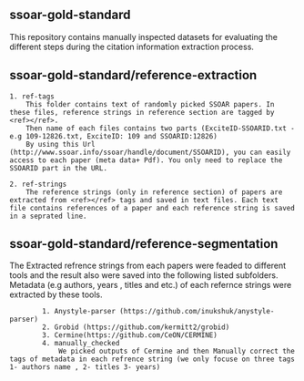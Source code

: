 ## ssoar-gold-standard
This repository contains manually inspected datasets for evaluating the different steps during the citation information extraction process.


## ssoar-gold-standard/reference-extraction

	1. ref-tags
		This folder contains text of randomly picked SSOAR papers. In these files, reference strings in reference section are tagged by <ref></ref>.
		Then name of each files contains two parts (ExciteID-SSOARID.txt - e.g 109-12826.txt, ExciteID: 109 and SSOARID:12826)
		By using this Url (http://www.ssoar.info/ssoar/handle/document/SSOARID), you can easily access to each paper (meta data+ Pdf). You only need to replace the SSOARID part in the URL.
	
	2. ref-strings
		The reference strings (only in reference section) of papers are extracted from <ref></ref> tags and saved in text files. Each text file contains references of a paper and each reference string is saved in a seprated line.

## ssoar-gold-standard/reference-segmentation
The Extracted refrence strings from each papers were feaded to different tools and the result also were saved into the following listed subfolders. 
Metadata (e.g authors, years , titles and etc.) of each refernce strings were extracted by these tools.
			
			1. Anystyle-parser (https://github.com/inukshuk/anystyle-parser)
			2. Grobid (https://github.com/kermitt2/grobid)
			3. Cermine(https://github.com/CeON/CERMINE)
			4. manually_checked
				We picked outputs of Cermine and then Manually correct the tags of metadata in each refrence string (we only focuse on three tags 1- authors name , 2- titles 3- years)
